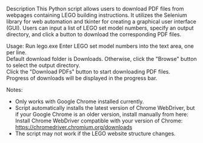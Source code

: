 Description
This Python script allows users to download PDF files from webpages containing LEGO building instructions. It utilizes the Selenium library for web automation and tkinter for creating a graphical user interface (GUI). Users can input a list of LEGO set model numbers, specify an output directory, and click a button to download the corresponding PDF files.

Usage:
Run lego.exe
Enter LEGO set model numbers into the text area, one per line.<br>
Default download folder is Downloads. Otherwise, click the "Browse" button to select the output directory.<br>
Click the "Download PDFs" button to start downloading PDF files.<br>
Progress of downloads will be displayed in the progress bar.<br>

Notes: 
* Only works with Google Chrome installed currently.
* Script automatically installs the latest version of Chrome WebDriver, but if your Google Chrome is an older version, install manually from here: Install Chrome WebDriver compatible with your version of Chrome: https://chromedriver.chromium.org/downloads
* The script may not work if the LEGO website structure changes.
